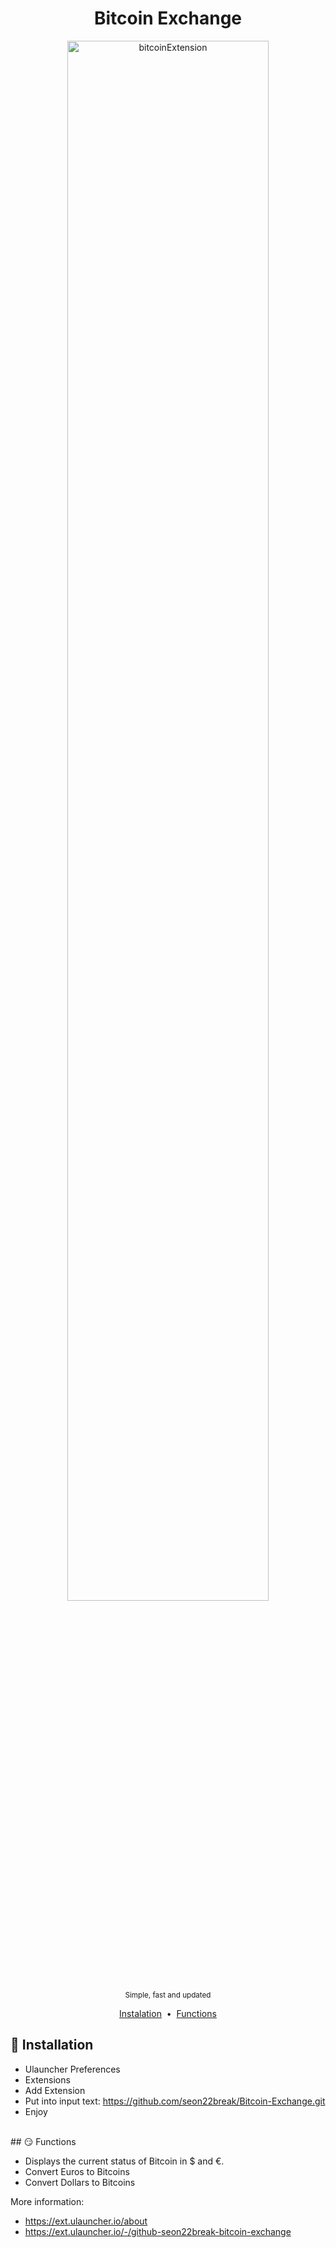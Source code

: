 <h1 align="center">
    Bitcoin Exchange
</h1>
<p align="center">

  <img src="images/header.gif" alt="bitcoinExtension" width="80%">
  <br>
  <sub>Simple, fast and updated</sub>
</p>
<p align="center">
  <a href="#-installation">Instalation</a>&nbsp;&nbsp;•&nbsp;
  <a href="#-functions">Functions</a>
</p>

<a href="installation"></a>
## 🚀 Installation

* Ulauncher Preferences
* Extensions
* Add Extension
* Put into input text: https://github.com/seon22break/Bitcoin-Exchange.git
* Enjoy
<br>
<a href="functions"></a>
## 😏 Functions 

* Displays the current status of Bitcoin in $ and €.
* Convert Euros to Bitcoins
* Convert Dollars to Bitcoins

More information: 
* https://ext.ulauncher.io/about
* https://ext.ulauncher.io/-/github-seon22break-bitcoin-exchange
        
